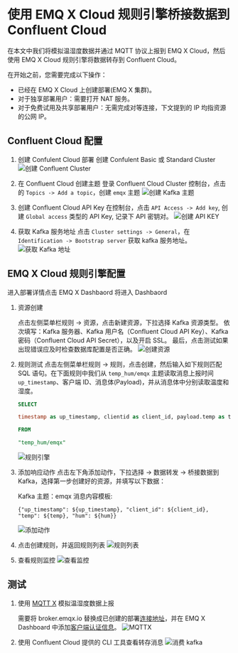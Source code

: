# 使用 EMQ X Cloud 规则引擎桥接数据到 Confluent Cloud

在本文中我们将模拟温湿度数据并通过 MQTT 协议上报到 EMQ X Cloud，然后使用 EMQ X Cloud 规则引擎将数据转存到 Confluent Cloud。

在开始之前，您需要完成以下操作：
* 已经在 EMQ X Cloud 上创建部署(EMQ X 集群)。
* 对于独享部署用户：需要打开 NAT 服务。
* 对于免费试用及共享部署用户：无需完成对等连接，下文提到的 IP 均指资源的公网 IP。

## Confluent Cloud 配置
1. 创建 Confulent Cloud 部署
   创建 Confulent Basic 或 Standard Cluster
   ![创建 Confluent Cluster](./_assets/confluent_create_topic.png)

2. 在 Confluent Cloud 创建主题
   登录 Confluent Cloud Cluster 控制台，点击的 `Topics -> Add a topic`，创建 `emqx` 主题
   ![创建 Kafka 主题](./_assets/confluent_create_topic.png)

3. 创建 Confluent Cloud API Key
   在控制台，点击 `API Access -> Add key`, 创建 `Global access` 类型的 API Key, 记录下 API 密钥对。
   ![创建 API KEY](./_assets/confluent_create_api_key.png)

4. 获取 Kafka 服务地址
   点击 `Cluster settings -> General`，在 `Identification -> Bootstrap server` 获取 kafka 服务地址。
   ![获取 Kafka 地址](./_assets/confulent_get_server_host.png)

## EMQ X Cloud 规则引擎配置

进入部署详情点击 EMQ X Dashbaord 将进入 Dashbaord

1. 资源创建

   点击左侧菜单栏规则 → 资源，点击新建资源，下拉选择 Kafka 资源类型。
   依次填写：Kafka 服务器、Kafka 用户名（Confluent Cloud API Key）、Kafka 密码（Confluent Cloud API Secret），以及开启 SSL。
   最后，点击测试如果出现错误应及时检查数据库配置是否正确。
   ![创建资源](./_assets/confluent_kafka_create_resource.png)

2. 规则测试
   点击左侧菜单栏规则 → 规则，点击创建，然后输入如下规则匹配 SQL 语句。在下面规则中我们从 `temp_hum/emqx` 主题读取消息上报时间 `up_timestamp`、客户端 ID、消息体(Payload)，并从消息体中分别读取温度和湿度。

   ```sql
   SELECT

   timestamp as up_timestamp, clientid as client_id, payload.temp as temp, payload.hum as hum

   FROM

   "temp_hum/emqx"
   ```
   ![规则引擎](./_assets/sql_test.png)

3. 添加响应动作
   点击左下角添加动作，下拉选择 → 数据转发 → 桥接数据到 Kafka，选择第一步创建好的资源，并填写以下数据：

   Kafka 主题：emqx
   消息内容模板:
   ```
   {"up_timestamp": ${up_timestamp}, "client_id": ${client_id}, "temp": ${temp}, "hum": ${hum}}
   ```
   ![添加动作](./_assets/kafka_action.png)

4. 点击创建规则，并返回规则列表
   ![规则列表](./_assets/view_rule_engine_kafka.png)

5. 查看规则监控
   ![查看监控](./_assets/view_monitor_kafka.png)

## 测试

1. 使用 [MQTT X](https://mqttx.app/) 模拟温湿度数据上报

   需要将 broker.emqx.io 替换成已创建的部署[连接地址](../deployments/view_deployment.md)，并在 EMQ X Dashboard 中添加[客户端认证信息](../deployments/dashboard/users_and_acl.md)。
   ![MQTTX](./_assets/mqttx_publish.png)

2. 使用 Confluent Cloud 提供的 CLI 工具查看转存消息
   ![消费 kafka](./_assets/confluent_kafka_query_result.png)
